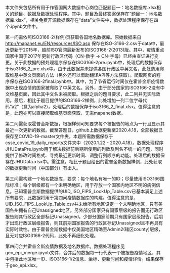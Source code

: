 本文件夹包括所有用于作答国网大数据中心岗位匹配题目一：地名数据库.xlsx相关的题目、数据及数据处理程序。其中，题目及最终答案保存在“题目一：地名数据库.xlsx”，相关免费开源数据保存在“data”文件夹中，数据处理程序保存在四个.ipynb文件中。

第一问需依照ISO3166-2(样例)页获取各国地名数据库。原始数据来自
http://mapanet.eu/EN/resources/ISO.asp
保存在ISO-3166-2.csv于data中，最近更新于2015年，超前ISO官网最新发布的ISO3166-2(2013)版。其中，疫情重点国家中国于2017年更新行政区代码（CN-数字 -> CN-字母）已经由查证进行变更。关于此数据的预处理程序保存在ISO3166-2pre.ipynb中，处理后的数据保存于iso3166_2_pre.xlsx中。由于此数据并未提供各国行政区中英文名，此处选用爬取维基中英文页面的方法（另外还可以借助翻译API等方法获取）。爬取网页的程序保存在ISO3166-2final.ipynb中。其中，为了节省运行时间仅在霍普金斯疫情数据中出现疫情的国家被爬取了中英文名。另外，由于部分国家的ISO3166-2没有中文维基页面，因此其中文名未被爬取。根据之后的题目要求，此二列并无实际效用。最后，相比于题目提供的ISO3166-2样例，此处增加一列二位字母代码“a2”（意为alpha2）。处理后的数据保存于iso3166_2_final.xlsx。值得注意的是，此题亦可以直接爬取维基页面获取，无需mapanet数据。

第二问需获取霍普金斯数据，根据样例可知要求每个被报告的地点为一行且显示其最近一次更新的数据。截至答题日，github上数据更新至2020.4.18，全部数据已保存至COVID-19-master文件夹，本题所需数据保存于csse_covid_19_daily_reports文件夹中（2020.1.22 - 2020.4.18）。数据处理程序JHUDataPre.ipynb用于解决数据前后期所使用的列数及列名不统一的问题，同时提供了修改时间格式、寻找最近更新时间、调整行列顺序的功能。处理后的数据保存在JHUData.xlsx中。需注意，相比于题目给出的霍普金斯数据样例，此处获取的数据更新时间（中国部分）有出入。

第三问需构建一个地名数据库，要求：每个地名有唯一的ID；尽量使用ISO3166国际标准；每个层级都有一个未明确地区，用于存放一个国家内地区不明的病例信息。已知霍普金斯数据提供的UID_ISO_FIPS_LookUp_Table.csv已基本满足上述所有要求，此数据将用于第四问疫情数据库的构建。值得注意的是，UID_ISO_FIPS_LookUp_Table.csv并未给所有地区设定一个未明确地区，只有美国各州拥有自己Unassigned地区。另外部分国家只有国家层级的报告而无行政区报告则其行政区全部标记Unassigned。少部分国家前期只有国家层级报告，后期才出现行政区层级报告，则其前期国家报告的行政区标记Unassigned且不再具有实际时效性。由于霍普金斯数据中仅美国地区精确至Admin2(辖区county)层级，且无对应ISO3166-2代码，此处不再细化处理。

第四问合并霍普金斯疫情数据及地名数据库。数据处理程序见geo_epi_merge.ipynb文件，合并后的数据每一行代表一个被报告疫情地区，其中包括此地区唯一ID、ISO3166-1/2信息、坐标、更新时间和疫情详情。结果保存于geo_epi.xlsx。
